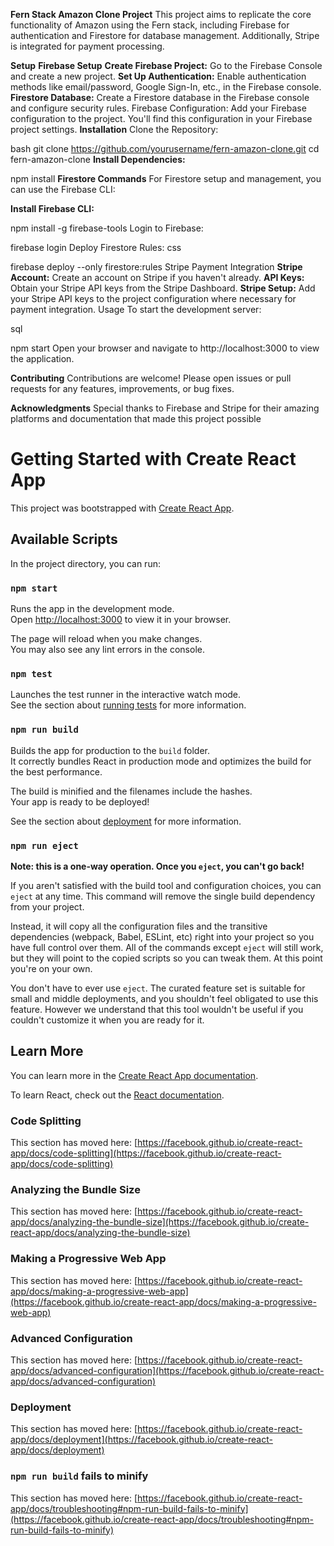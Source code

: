 **Fern Stack Amazon Clone Project**
This project aims to replicate the core functionality of Amazon using the Fern stack, including Firebase for authentication and Firestore for database management. Additionally, Stripe is integrated for payment processing.

**Setup**
**Firebase Setup**
**Create Firebase Project:**
Go to the Firebase Console and create a new project.
**Set Up Authentication:**
Enable authentication methods like email/password, Google Sign-In, etc., in the Firebase console.
**Firestore Database:**
Create a Firestore database in the Firebase console and configure security rules.
Firebase Configuration:
Add your Firebase configuration to the project. You'll find this configuration in your Firebase project settings.
**Installation**
Clone the Repository:

bash
git clone https://github.com/yourusername/fern-amazon-clone.git
cd fern-amazon-clone
**Install Dependencies:**


npm install
**Firestore Commands**
For Firestore setup and management, you can use the Firebase CLI:

**Install Firebase CLI:**

npm install -g firebase-tools
Login to Firebase:

firebase login
Deploy Firestore Rules:
css

firebase deploy --only firestore:rules
Stripe Payment Integration
**Stripe Account:**
Create an account on Stripe if you haven't already.
**API Keys:**
Obtain your Stripe API keys from the Stripe Dashboard.
**Stripe Setup:**
Add your Stripe API keys to the project configuration where necessary for payment integration.
Usage
To start the development server:

sql

npm start
Open your browser and navigate to http://localhost:3000 to view the application.

**Contributing**
Contributions are welcome! Please open issues or pull requests for any features, improvements, or bug fixes.


**Acknowledgments**
Special thanks to Firebase and Stripe for their amazing platforms and documentation that made this project possible
# Getting Started with Create React App

This project was bootstrapped with [Create React App](https://github.com/facebook/create-react-app).

## Available Scripts

In the project directory, you can run:

### `npm start`

Runs the app in the development mode.\
Open [http://localhost:3000](http://localhost:3000) to view it in your browser.

The page will reload when you make changes.\
You may also see any lint errors in the console.

### `npm test`

Launches the test runner in the interactive watch mode.\
See the section about [running tests](https://facebook.github.io/create-react-app/docs/running-tests) for more information.

### `npm run build`

Builds the app for production to the `build` folder.\
It correctly bundles React in production mode and optimizes the build for the best performance.

The build is minified and the filenames include the hashes.\
Your app is ready to be deployed!

See the section about [deployment](https://facebook.github.io/create-react-app/docs/deployment) for more information.

### `npm run eject`

**Note: this is a one-way operation. Once you `eject`, you can't go back!**

If you aren't satisfied with the build tool and configuration choices, you can `eject` at any time. This command will remove the single build dependency from your project.

Instead, it will copy all the configuration files and the transitive dependencies (webpack, Babel, ESLint, etc) right into your project so you have full control over them. All of the commands except `eject` will still work, but they will point to the copied scripts so you can tweak them. At this point you're on your own.

You don't have to ever use `eject`. The curated feature set is suitable for small and middle deployments, and you shouldn't feel obligated to use this feature. However we understand that this tool wouldn't be useful if you couldn't customize it when you are ready for it.

## Learn More

You can learn more in the [Create React App documentation](https://facebook.github.io/create-react-app/docs/getting-started).

To learn React, check out the [React documentation](https://reactjs.org/).

### Code Splitting

This section has moved here: [https://facebook.github.io/create-react-app/docs/code-splitting](https://facebook.github.io/create-react-app/docs/code-splitting)

### Analyzing the Bundle Size

This section has moved here: [https://facebook.github.io/create-react-app/docs/analyzing-the-bundle-size](https://facebook.github.io/create-react-app/docs/analyzing-the-bundle-size)

### Making a Progressive Web App

This section has moved here: [https://facebook.github.io/create-react-app/docs/making-a-progressive-web-app](https://facebook.github.io/create-react-app/docs/making-a-progressive-web-app)

### Advanced Configuration

This section has moved here: [https://facebook.github.io/create-react-app/docs/advanced-configuration](https://facebook.github.io/create-react-app/docs/advanced-configuration)

### Deployment

This section has moved here: [https://facebook.github.io/create-react-app/docs/deployment](https://facebook.github.io/create-react-app/docs/deployment)

### `npm run build` fails to minify

This section has moved here: [https://facebook.github.io/create-react-app/docs/troubleshooting#npm-run-build-fails-to-minify](https://facebook.github.io/create-react-app/docs/troubleshooting#npm-run-build-fails-to-minify)
